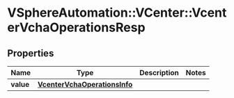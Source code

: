 # VSphereAutomation::VCenter::VcenterVchaOperationsResp

## Properties
Name | Type | Description | Notes
------------ | ------------- | ------------- | -------------
**value** | [**VcenterVchaOperationsInfo**](VcenterVchaOperationsInfo.md) |  | 


